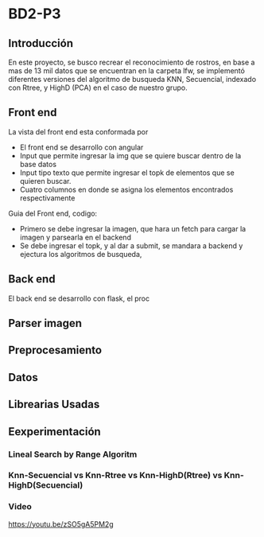 # BD2-P3

## Introducción

En este proyecto, se busco recrear el reconocimiento de rostros, en base a mas de 13 mil datos que se encuentran en la carpeta lfw, se implementó diferentes versiones del algoritmo de busqueda KNN, Secuencial, indexado con Rtree, y HighD (PCA) en el caso de nuestro grupo.

## Front end
La vista del front end esta conformada por
* El front end se desarrollo con angular
* Input que permite ingresar la img que se quiere buscar dentro de la base datos
* Input tipo texto que permite ingresar el topk de elementos que se quieren buscar.
* Cuatro columnos en donde se asigna los elementos encontrados respectivamente 

Guia del Front end, codigo:
* Primero se debe ingresar la imagen, que hara un fetch para cargar la imagen y parsearla en el backend
* Se debe ingresar el topk, y al dar a submit, se mandara a backend y ejectura los algoritmos de busqueda,

## Back end
El back end se desarrollo con flask, el proc

## Parser imagen

## Preprocesamiento

## Datos 

## Librearias Usadas

## Eexperimentación

### Lineal Search by Range Algoritm 

### Knn-Secuencial vs Knn-Rtree vs Knn-HighD(Rtree) vs Knn-HighD(Secuencial)

### Video 
https://youtu.be/zSO5gA5PM2g
